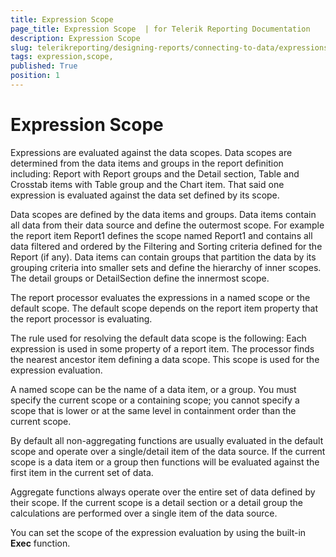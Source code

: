 ```yaml
---
title: Expression Scope 
page_title: Expression Scope  | for Telerik Reporting Documentation
description: Expression Scope 
slug: telerikreporting/designing-reports/connecting-to-data/expressions/expression-scope-
tags: expression,scope,
published: True
position: 1
---
```


# Expression Scope 



Expressions are evaluated against the data scopes. Data scopes are         determined from the data items and groups in the report definition         including: Report with Report groups and the Detail section,         Table and Crosstab items with Table group and the Chart item. That said         one expression is evaluated against the data set defined by its scope.          

Data scopes are defined by the data items and groups. Data items         contain all data from their data source and define the outermost scope.         For example the report item Report1 defines the scope named Report1 and         contains all data filtered and ordered by the Filtering and Sorting         criteria defined for the Report (if any). Data items can contain groups         that partition the data by its grouping criteria into smaller sets and         define the hierarchy of inner scopes. The detail groups or DetailSection         define the innermost scope.         

The report processor evaluates the expressions in a named scope or         the default scope. The default scope depends on the report item property         that the report processor is evaluating.         

The rule used for resolving the default data scope is the following:         Each expression is used in some property of a report item. The processor         finds the nearest ancestor item defining a data scope. This scope is used         for the expression evaluation.

A named scope can be the name of a data item, or a group. You must         specify the current scope or a containing scope; you cannot specify a         scope that is lower or at the same level in containment order than the         current scope.

By default all non-aggregating functions are usually evaluated in         the default scope and operate over a single/detail item of the data          source. If the current scope is a data item or a group then functions         will be evaluated against the first item in the current set of data.         

Aggregate functions always operate over the entire set of data         defined by their scope. If the current scope is a detail section or a         detail group the calculations are performed over a single item of the         data source.         

You can set the scope of the expression evaluation by using the         built-in __Exec__  function.


